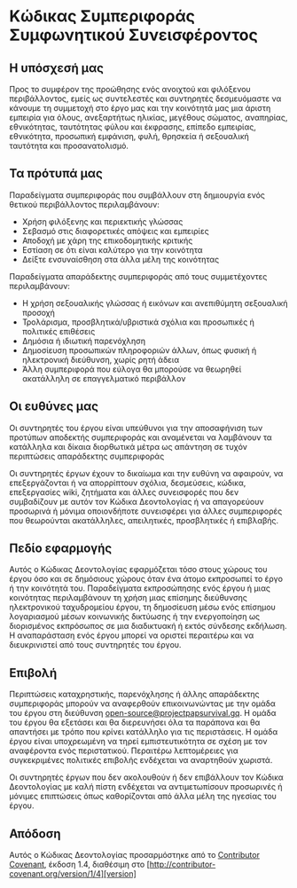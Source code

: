 # Κώδικας Συμπεριφοράς Συμφωνητικού Συνεισφέροντος

## Η υπόσχεσή μας

Προς το συμφέρον της προώθησης ενός ανοιχτού και φιλόξενου περιβάλλοντος, εμείς ως συντελεστές και συντηρητές δεσμευόμαστε να κάνουμε τη συμμετοχή στο έργο μας και την κοινότητά μας μια άριστη εμπειρία για όλους, ανεξαρτήτως ηλικίας, μεγέθους σώματος, αναπηρίας, εθνικότητας, ταυτότητας φύλου και έκφρασης, επίπεδο εμπειρίας, εθνικότητα, προσωπική εμφάνιση, φυλή, θρησκεία ή σεξουαλική ταυτότητα και προσανατολισμό.

## Τα πρότυπά μας

Παραδείγματα συμπεριφοράς που συμβάλλουν στη δημιουργία ενός θετικού περιβάλλοντος περιλαμβάνουν:

* Χρήση φιλόξενης και περιεκτικής γλώσσας
* Σεβασμό στις διαφορετικές απόψεις και εμπειρίες
* Αποδοχή με χάρη της επικοδομητικής κριτικής
* Εστίαση σε ότι είναι καλύτερο για την κοινότητα
* Δείξτε ενσυναίσθηση στα άλλα μέλη της κοινότητας

Παραδείγματα απαράδεκτης συμπεριφοράς από τους συμμετέχοντες περιλαμβάνουν:

* Η χρήση σεξουαλικής γλώσσας ή εικόνων και ανεπιθύμητη σεξουαλική προσοχή
* Τρολάρισμα, προσβλητικά/υβριστικά σχόλια και προσωπικές ή πολιτικές επιθέσεις
* Δημόσια ή ιδιωτική παρενόχληση
* Δημοσίευση προσωπικών πληροφοριών άλλων, όπως φυσική ή ηλεκτρονική διεύθυνση, χωρίς ρητή άδεια
* Άλλη συμπεριφορά που εύλογα θα μπορούσε να θεωρηθεί ακατάλληλη σε επαγγελματικό περιβάλλον

## Οι ευθύνες μας

Οι συντηρητές του έργου είναι υπεύθυνοι για την αποσαφήνιση των προτύπων αποδεκτής συμπεριφοράς και αναμένεται να λαμβάνουν τα κατάλληλα και δίκαια διορθωτικά μέτρα ως απάντηση σε τυχόν περιπτώσεις απαράδεκτης συμπεριφοράς

Οι συντηρητές έργων έχουν το δικαίωμα και την ευθύνη να αφαιρούν, να επεξεργάζονται ή να απορρίπτουν σχόλια, δεσμεύσεις, κώδικα, επεξεργασίες wiki, ζητήματα και άλλες συνεισφορές που δεν συμβαδίζουν με αυτόν τον Κώδικα Δεοντολογίας ή να απαγορεύουν προσωρινά ή μόνιμα οποιονδήποτε συνεισφέρει για άλλες συμπεριφορές που θεωρούνται ακατάλληλες, απειλητικές, προσβλητικές ή επιβλαβής.

## Πεδίο εφαρμογής

Αυτός ο Κώδικας Δεοντολογίας εφαρμόζεται τόσο στους χώρους του έργου όσο και σε δημόσιους χώρους όταν ένα άτομο εκπροσωπεί το έργο ή την κοινότητά του. Παραδείγματα εκπροσώπησης ενός έργου ή μιας κοινότητας περιλαμβάνουν τη χρήση μιας επίσημης διεύθυνσης ηλεκτρονικού ταχυδρομείου έργου, τη δημοσίευση μέσω ενός επίσημου λογαριασμού μέσων κοινωνικής δικτύωσης ή την ενεργοποίηση ως διορισμένος εκπρόσωπος σε μια διαδικτυακή ή εκτός σύνδεσης εκδήλωση. Η αναπαράσταση ενός έργου μπορεί να οριστεί περαιτέρω και να διευκρινιστεί από τους συντηρητές του έργου.

## Επιβολή

Περιπτώσεις καταχρηστικής, παρενόχλησης ή άλλης απαράδεκτης συμπεριφοράς μπορούν να αναφερθούν επικοινωνώντας με την ομάδα του έργου στη διεύθυνση open-source@projectpapsurvival.gq. Η ομάδα του έργου θα εξετάσει και θα διερευνήσει όλα τα παράπονα και θα απαντήσει με τρόπο που κρίνει κατάλληλο για τις περιστάσεις. Η ομάδα έργου είναι υποχρεωμένη να τηρεί εμπιστευτικότητα σε σχέση με τον αναφέροντα ενός περιστατικού. Περαιτέρω λεπτομέρειες για συγκεκριμένες πολιτικές επιβολής ενδέχεται να αναρτηθούν χωριστά.

Οι συντηρητές έργων που δεν ακολουθούν ή δεν επιβάλλουν τον Κώδικα Δεοντολογίας με καλή πίστη ενδέχεται να αντιμετωπίσουν προσωρινές ή μόνιμες επιπτώσεις όπως καθορίζονται από άλλα μέλη της ηγεσίας του έργου.

## Απόδοση
Αυτός ο Κώδικας Δεοντολογίας προσαρμόστηκε από το [Contributor Covenant][homepage], έκδοση 1.4, διαθέσιμη στο [http://contributor-covenant.org/version/1/4][version]

[homepage]: http://contributor-covenant.org
[version]: http://contributor-covenant.org/version/1/4/
